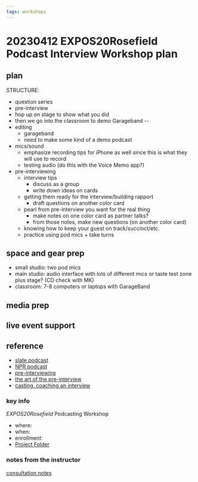 ```yaml
---
tags: workshops
---
```

#  20230412 EXPOS20Rosefield Podcast Interview Workshop plan

## plan

STRUCTURE:
* question series
* pre-interview
* hop up on stage to show what you did
* then we go into the classroom to demo Garageband
--
* editing
    * garageband
    * need to make some kind of a demo podcast
* mics/sound
    * emphasize recording tips for iPhone as well since this is what they will use to record
    * testing audio (do this with the Voice Memo app?)
* pre-interviewing
    * interview tips
        * discuss as a group
        * write down ideas on cards
    * getting them ready for the interview/building rapport
        * draft questions on another color card
    * pearl from pre-interview you want for the real thing
        * make notes on one color card as partner talks?
        * from those notes, make new questions (on another color card)
    * knowing how to keep your guest on track/succinct/etc.
    * practice using pod mics + take turns
## space and gear prep
* small studio: two pod mics
* main studio: audio interface with lots of different mics or taste test zone plus stage? (CD check with MK)
* classroom: 7-8 computers or laptops with GarageBand
## media prep
## live event support
## reference
* [slate podcast](https://slate.com/podcasts/slate-money/2023/02/slate-money-talks-new-home-sales-employment-for-people-with-disabilities-and-sbf)
* [NPR podcast](https://www.npr.org/2023/02/16/1157550402/the-social-cost-of-carbon-a-powerful-tool-and-ethics-nightmare)
* [pre-interviewing](https://medium.com/inner-ear/how-to-pre-interview-a-guest-for-a-podcast-da5d169cb40b)
* [the art of the pre-interview](https://transom.org/2016/art-pre-interview/)
* [casting, coaching an interview](https://training.npr.org/2018/03/05/casting-coaching-and-cutting-a-producers-guide-to-unmoderated-conversations/)
### key info
*EXPOS20Rosefield* Podcasting Workshop
* where: 
* when: 
* enrollment: 
* [Project Folder](https://drive.google.com/drive/folders/1J9upNNJRBebl8xbyndVRyBnRsv9_nVLI)



### notes from the instructor
[consultation notes](https://docs.google.com/document/d/1au3mijw39T1PpSUWMwDsMUNHbK4HoEsxWUgbRAPJ8HQ/edit#)
